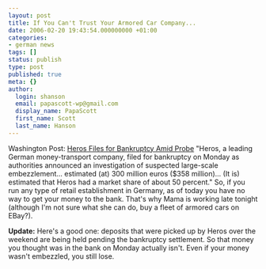 ```yaml
---
layout: post
title: If You Can't Trust Your Armored Car Company...
date: 2006-02-20 19:43:54.000000000 +01:00
categories:
- german news
tags: []
status: publish
type: post
published: true
meta: {}
author:
  login: shanson
  email: papascott-wp@gmail.com
  display_name: PapaScott
  first_name: Scott
  last_name: Hanson
---
```

<p>Washington Post: <a href="http://www.washingtonpost.com/wp-dyn/content/article/2006/02/20/AR2006022000595.html" title="Heros Files for Bankruptcy Amid Probe">Heros Files for Bankruptcy Amid Probe</a> "Heros, a leading German money-transport company, filed for bankruptcy on Monday as authorities announced an investigation of suspected large-scale embezzlement... estimated (at) 300 million euros ($358 million)... (It is) estimated that Heros had a market share of about 50 percent." So, if you run any type of retail establishment in Germany, as of today you have no way to get your money to the bank. That's why Mama is working late tonight (although I'm not sure what she can do, buy a fleet of armored cars on EBay?).</p>
<p><strong>Update:</strong> Here's a good one: deposits that were picked up by Heros over the weekend are being held pending the bankruptcy settlement. So that money you thought was in the bank on Monday actually isn't. Even if your money wasn't embezzled, you still lose.</p>
